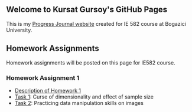 ## Welcome to Kursat Gursoy's GitHub Pages

This is my [Progress Journal website](https://bu-ie-582.github.io/fall21-kursatgursoy/) created for IE 582 course at Bogazici University.

## Homework Assignments

Homework assignments will be posted on this page for IE582 course.

### Homework Assignment 1

* [Description of Homework 1](HW1_Files/IE582_Fall21_Homework1.pdf)
* [Task 1](https://bu-ie-582.github.io/fall21-kursatgursoy/HW1_Files/HW1_Task1_Final.html): Curse of dimensionality and effect of sample size
* [Task 2](https://bu-ie-582.github.io/fall21-kursatgursoy/HW1_Files/HW1_Task2_Final.html): Practicing data manipulation skills on images







